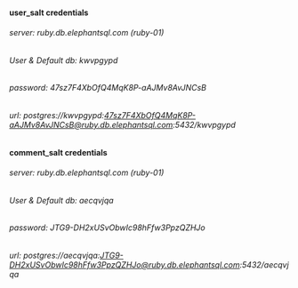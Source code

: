 #### user_salt credentials
###### server: ruby.db.elephantsql.com (ruby-01)
######  User & Default db: kwvpgypd
###### password: 47sz7F4XbOfQ4MqK8P-aAJMv8AvJNCsB
######  url: postgres://kwvpgypd:47sz7F4XbOfQ4MqK8P-aAJMv8AvJNCsB@ruby.db.elephantsql.com:5432/kwvpgypd



#### comment_salt credentials
######  server: ruby.db.elephantsql.com (ruby-01)
######  User & Default db: aecqvjqa
######  password: JTG9-DH2xUSvObwIc98hFfw3PpzQZHJo
######  url: postgres://aecqvjqa:JTG9-DH2xUSvObwIc98hFfw3PpzQZHJo@ruby.db.elephantsql.com:5432/aecqvjqa